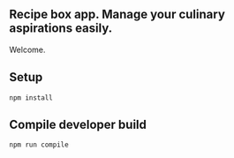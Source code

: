 Recipe box app. Manage your culinary aspirations easily.
---

Welcome.



Setup
---

```
npm install
```

Compile developer build
---

```
npm run compile
